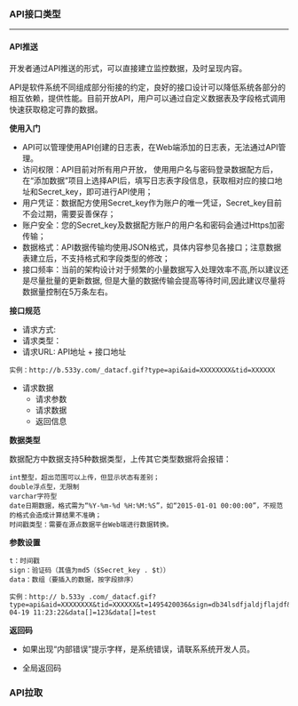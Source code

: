 ### **API接口类型**

---

#### **API推送**

开发者通过API推送的形式，可以直接建立监控数据，及时呈现内容。

API是软件系统不同组成部分衔接的约定，良好的接口设计可以降低系统各部分的相互依赖，提供性能。目前开放API，用户可以通过自定义数据表及字段格式调用快速获取稳定可靠的数据。

**使用入门**

* API可以管理使用API创建的日志表，在Web端添加的日志表，无法通过API管理。
* 访问权限：API目前对所有用户开放， 使用用户名与密码登录数据配方后，在“添加数据”项目上选择API后，填写日志表字段信息，获取相对应的接口地址和Secret_key，即可进行API使用；
* 用户凭证：数据配方使用Secret_key作为账户的唯一凭证，Secret_key目前不会过期，需要妥善保存；
* 账户安全：您的Secret_key及数据配方账户的用户名和密码会通过Https加密传输；
* 数据格式：API数据传输均使用JSON格式，具体内容参见各接口；注意数据表建立后，不支持格式和字段类型的修改；
* 接口频率：当前的架构设计对于频繁的小量数据写入处理效率不高,所以建议还是尽量批量的更新数据, 但是大量的数据传输会提高等待时间,因此建议尽量将数据量控制在5万条左右。

**接口规范**

* 请求方式:
* 请求类型：
* 请求URL: API地址 + 接口地址
```
实例：http://b.533y.com/_datacf.gif?type=api&aid=XXXXXXXX&tid=XXXXXX​
```
* 请求数据
    * 请求参数
    * 请求数据
    * 返回信息
    
**数据类型**

数据配方中数据支持5种数据类型，上传其它类型数据将会报错：
```
int整型，超出范围可以上传，但显示状态有差别；
double浮点型，无限制
varchar字符型
date日期数据，格式需为“%Y-%m-%d %H:%M:%S”，如“2015-01-01 00:00:00”，不规范的格式会造成计算结果不准确；
时间戳类型：需要在源点数据平台Web端进行数据转换。
```
**参数设置**
    
```
t：时间戳
sign：验证码（其值为md5（$Secret_key . $t））
data：数组（要插入的数据，按字段排序）
```


```
实例：http:// b.533y .com/_datacf.gif?type=api&aid=XXXXXXXX&tid=XXXXXX&t=1495420036&sign=db34lsdfjaldjflajdf&data[]=2017-04-19 11:23:22&data[]=123&data[]=test

```


**返回码**

* 如果出现“内部错误”提示字样，是系统错误，请联系系统开发人员。

* 全局返回码

### **API拉取**



